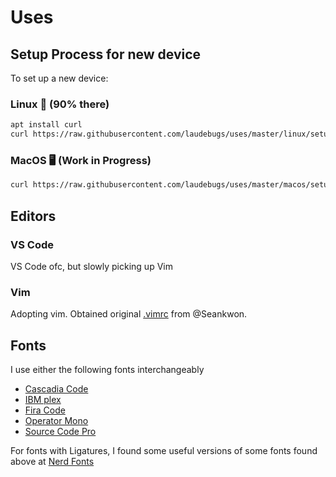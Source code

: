 # Uses

## Setup Process for new device
To set up a new device:

### Linux 🐧 (90% there)
```bash
apt install curl
curl https://raw.githubusercontent.com/laudebugs/uses/master/linux/setup.sh | bash
```

### MacOS 🖥 (Work in Progress)
```bash
curl https://raw.githubusercontent.com/laudebugs/uses/master/macos/setup.sh | bash
```


## Editors

### VS Code

VS Code ofc, but slowly picking up Vim

### Vim

Adopting vim. Obtained original [.vimrc](dotfiles/.vimrc) from @Seankwon.

## Fonts

I use either the following fonts interchangeably

- [Cascadia Code](https://github.com/microsoft/cascadia-code)
- [IBM plex](https://github.com/IBM/plex)
- [Fira Code](https://github.com/tonsky/FiraCode)
- [Operator Mono](https://github.com/lbugasu/laudebugs/tree/master/fonts/Operator%20Mono)
- [Source Code Pro](https://adobe-fonts.github.io/source-code-pro/)

For fonts with Ligatures, I found some useful versions of some fonts found above at [Nerd Fonts](https://www.nerdfonts.com/font-downloads)



